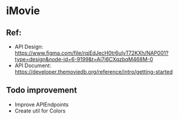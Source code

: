 #  iMovie

## Ref:
- API Design: https://www.figma.com/file/rqjEdJecH0tr6uIyT72KXh/NAP001?type=design&node-id=6-9199&t=Ai7i6CXqzbqM468M-0
- API Document: https://developer.themoviedb.org/reference/intro/getting-started

## Todo improvement
- Improve APIEndpoints
- Create util for Colors
